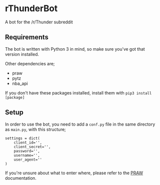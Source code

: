 # rThunderBot
A bot for the /r/Thunder subreddit

## Requirements
The bot is written with Python 3 in mind, so make sure you've got that version installed.

Other dependencies are;
- praw
- pytz
- nba_api

If you don't have these packages installed, install them with `pip3 install [package]`

## Setup
In order to use the bot, you need to add a `conf.py` file in the same directory as `main.py`, with this structure;

```
settings = dict(
    client_id='',
    client_secret='',
    password='',
    username='',
    user_agent=''
)
```

If you're unsure about what to enter where, please refer to the [PRAW](https://praw.readthedocs.io/en/latest/getting_started/authentication.html) documentation. 
